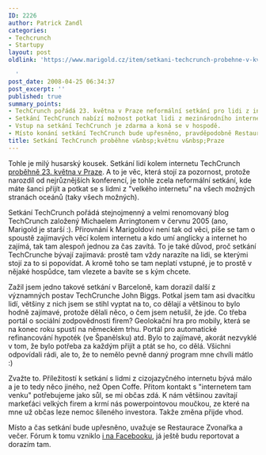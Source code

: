 ```yaml
---
ID: 2226
author: Patrick Zandl
categories:
- Techcrunch
- Startupy
layout: post
oldlink: 'https://www.marigold.cz/item/setkani-techcrunch-probehne-v-kvetnu-v-praze

  '
post_date: 2008-04-25 06:34:37
post_excerpt: ''
published: true
summary_points:
- TechCrunch pořádá 23. května v Praze neformální setkání pro lidi z internetu.
- Setkání TechCrunch nabízí možnost potkat lidi z mezinárodního internetového prostředí.
- Vstup na setkání TechCrunch je zdarma a koná se v hospodě.
- Místo konání setkání TechCrunch bude upřesněno, pravděpodobně Restaurace Zvonařka.
title: Setkání TechCrunch proběhne v&nbsp;květnu v&nbsp;Praze
---
```


Tohle je milý husarský kousek. Setkání lidí kolem internetu TechCrunch <a href="http://www.techcrunch.com/2008/04/24/crunchgeartechcrunch-meet-up-in-prague-may-23/">proběhně 23. května v Praze</a>. A to je věc, která stojí za pozornost, protože narozdíl od nejrůznějších konferencí, je tohle zcela neformální setkání, kde máte šanci přijít a potkat se s lidmi z "velkého internetu" na všech možných stranách oceánů (taky všech možných).

Setkání TechCrunch pořádá stejnojmenný a velmi renomovaný blog TechCrunch založený  Michaelem Arringtonem v červnu 2005 (ano, Marigold je starší :). Přirovnání k Marigoldovi není tak od věci, píše se tam o spoustě zajímavých věcí kolem internetu a kdo umí anglicky a internet ho zajímá, tak tam alespoň jednou za čas zavítá. To je také důvod, proč setkání TechCrunche bývají zajímavá: prostě tam vždy narazíte na lidi, se kterými stojí za to si popovídat. A kromě toho se tam neplatí vstupné, je to prostě v nějaké hospůdce, tam vlezete a bavíte se s kým chcete. 

Zažil jsem jedno takové setkání v Barceloně, kam dorazil další z významných postav TechCrunche John Biggs. Potkal jsem tam asi dvacítku lidí, většiny z nich jsem se stihl vyptat na to, co dělají a většinou to bylo hodně zajímavé, protože dělali něco, o čem jsem netušil, že jde. Co třeba portál o sociální zodpovědnosti firem? Geolokační hra pro mobily, která se na konec roku spustí na německém trhu. Portál pro automatické refinancování hypoték (ve Španělsku) atd. Bylo to zajímavé, akorát nezvyklé v tom, že bylo potřeba za každým přijít a ptát se ho, co dělá. Všichni odpovídali rádi, ale to, že to nemělo pevně danný program mne chvíli mátlo :)

Zvažte to. Příležitostí k setkání s lidmi z cizojazyčného internetu bývá málo a je to tedy něco jiného, než Open Coffe. Přitom kontakt s "internetem tam venku" potřebujeme jako sůl, se mi občas zdá. K nám většinou zavítají markeťáci velkých firem a krmí nás powerpointovou moučkou, ze které na mne už občas leze nemoc šíleného investora. Takže změna přijde vhod. 

Místo a čas setkání bude upřesněno, uvažuje se Restaurace Zvonařka a večer. Fórum k tomu vzniklo <a href="http://www.facebook.com/event.php?eid=11585164222">i na Facebooku</a>, já ještě budu reportovat a dorazím tam.